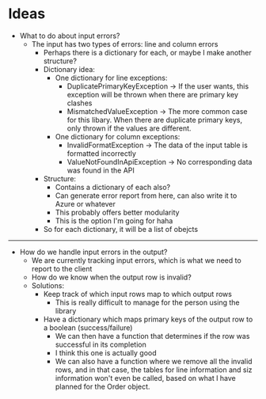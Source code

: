 # Ideas

- What to do about input errors?
  - The input has two types of errors: line and column errors
    - Perhaps there is a dictionary for each, or maybe I make another structure?
    - Dictionary idea:
      - One dictionary for line exceptions:
        - DuplicatePrimaryKeyException $\rightarrow$ If the user wants, this exception will be thrown when there are primary key clashes
        - MismatchedValueException $\rightarrow$ The more common case for this libary. When there are duplicate primary keys, only thrown if the values are different.
      - One dictionary for column exceptions:
        - InvalidFormatException $\rightarrow$ The data of the input table is formatted incorrectly
        - ValueNotFoundInApiException $\rightarrow$ No corresponding data was found in the API
    - Structure:
      - Contains a dictionary of each also?
      - Can generate error report from here, can also write it to Azure or whatever
      - This probably offers better modularity
      - This is the option I'm going for haha
    - So for each dictionary, it will be a list of obejcts
---

- How do we handle input errors in the output?
  - We are currently tracking input errors, which is what we need to report to the client
  - How do we know when the output row is invalid?
  - Solutions:
    - Keep track of which input rows map to which output rows
      - This is really difficult to manage for the person using the library
    - Have a dictionary which maps primary keys of the output row to a boolean (success/failure)
      - We can then have a function that determines if the row was successful in its completion
      - I think this one is actually good
      - We can also have a function where we remove all the invalid rows, and in that case, the tables for line information and siz information won't even be called, based on what I have planned for the Order object.
